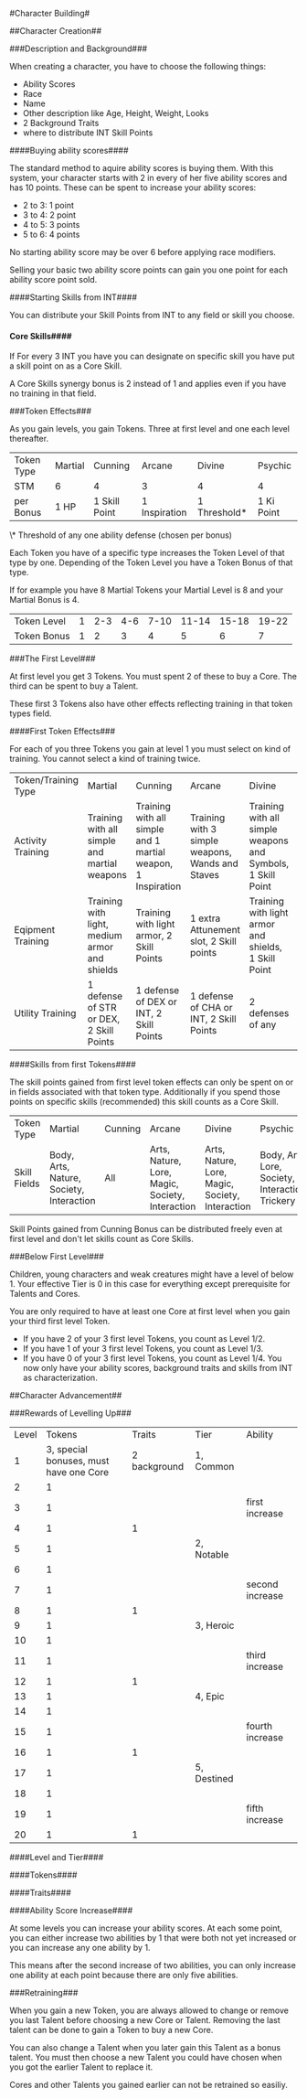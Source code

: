 #Character Building#

##Character Creation##

###Description and Background###

When creating a character, you have to choose the following things:

- Ability Scores
- Race
- Name
- Other description like Age, Height, Weight, Looks
- 2 Background Traits
- where to distribute INT Skill Points

####Buying ability scores####

The standard method to aquire ability scores is buying them. With this system, your character starts with 2 in every of her five ability scores and has 10 points. These can be spent to increase your ability scores:

- 2 to 3: 1 point
- 3 to 4: 2 point
- 4 to 5: 3 points
- 5 to 6: 4 points

No starting ability score may be over 6 before applying race modifiers.

Selling your basic two ability score points can gain you one point for each ability score point sold.

####Starting Skills from INT####

You can distribute your Skill Points from INT to any field or skill you choose.

#### Core Skills####
If For every 3 INT you have you can designate on specific skill you have put a skill point on as a Core Skill.

A Core Skills synergy bonus is 2 instead of 1 and applies even if you have no training in that field.

###Token Effects###

As you gain levels, you gain Tokens. Three at first level and one each level thereafter.

<table>
	<tr>
		<td>Token Type</td>
		<td>Martial</td>
		<td>Cunning</td>
		<td>Arcane</td>
		<td>Divine</td>
		<td>Psychic</td>
	</tr>
	<tr>
		<td>STM</td>
		<td>6</td>
		<td>4</td>
		<td>3</td>
		<td>4</td>
		<td>4</td>
	</tr>
	<tr>
		<td>per Bonus</td>
		<td>1 HP</td>
		<td>1 Skill Point</td>
		<td>1 Inspiration</td>
		<td>1 Threshold*</td>
		<td>1 Ki Point</td>
	</tr>
</table>
\* Threshold of any one ability defense (chosen per bonus)

Each Token you have of a specific type increases the Token Level of that type by one. Depending of the Token Level you have a Token Bonus of that type.

If for example you have 8 Martial Tokens your Martial Level is 8 and your Martial Bonus is 4.

<table>
	<tr>
		<td>Token Level</td>
		<td>1</td>
		<td>2-3</td>
		<td>4-6</td>
		<td>7-10</td>
		<td>11-14</td>
		<td>15-18</td>
		<td>19-22</td>
	</tr>
	<tr>
		<td>Token Bonus</td>
		<td>1</td>
		<td>2</td>
		<td>3</td>
		<td>4</td>
		<td>5</td>
		<td>6</td>
		<td>7</td>
	</tr>
</table>


###The First Level###

At first level you get 3 Tokens. You must spent 2 of these to buy a Core. The third can be spent to buy a Talent.

These first 3 Tokens also have other effects reflecting training in that token types field.

####First Token Effects###

For each of you three Tokens you gain at level 1 you must select on kind of training. You cannot select a kind of training twice.

<table>
	<tr>
		<td>Token/Training Type</td>
		<td>Martial</td>
		<td>Cunning</td>
		<td>Arcane</td>
		<td>Divine</td>
		<td>Psychic</td>
	</tr>
	<tr>
		<td>Activity Training</td>
		<td>Training with all simple and martial weapons</td>
		<td>Training with all simple and 1 martial weapon, 1 Inspiration</td>
		<td>Training with 3 simple weapons, Wands and Staves</td>
		<td>Training with all simple weapons and Symbols, 1 Skill Point</td>
		<td>Training with all simple, 1 martial weapon and conducts</td>
	</tr>
	<tr>
		<td>Eqipment Training</td>
		<td>Training with light, medium armor and shields</td>
		<td>Training with light armor, 2 Skill Points</td>
		<td>1 extra Attunement slot, 2 Skill points</td>
		<td>Training with light armor and shields, 1 Skill Point</td>
		<td>Training with light and medium armor, 1 Skill Point</td>
	</tr>
	<tr>
		<td>Utility Training</td>
		<td>1 defense of STR or DEX, 2 Skill Points</td>
		<td>1 defense of DEX or INT, 2 Skill Points</td>
		<td>1 defense of CHA or INT, 2 Skill Points</td>
		<td>2 defenses of any</td>
		<td>1 defense of STR or CHA, 2 Skill Points</td>
	</tr>
</table>

####Skills from first Tokens####

The skill points gained from first level token effects can only be spent on or in fields associated with that token type. Additionally if you spend those points on specific skills (recommended) this skill counts as a Core Skill.

<table>
	<tr>
		<td>Token Type</td>
		<td>Martial</td>
		<td>Cunning</td>
		<td>Arcane</td>
		<td>Divine</td>
		<td>Psychic</td>
	</tr>
	<tr>
		<td>Skill Fields</td>
		<td>Body, Arts, Nature, Society, Interaction</td>
		<td>All</td>
		<td>Arts, Nature, Lore, Magic, Society, Interaction</td>
		<td>Arts, Nature, Lore, Magic, Society, Interaction</td>
		<td>Body, Arts, Lore, Society, Interaction, Trickery</td>
	</tr>
</table>

Skill Points gained from Cunning Bonus can be distributed freely even at first level and don't let skills count as Core Skills.

###Below First Level###

Children, young characters and weak creatures might have a level of below 1. Your effective Tier is 0 in this case for everything except prerequisite for Talents and Cores.

You are only required to have at least one Core at first level when you gain your third first level Token.

- If you have 2 of your 3 first level Tokens, you count as Level 1/2.
- If you have 1 of your 3 first level Tokens, you count as Level 1/3.
- If you have 0 of your 3 first level Tokens, you count as Level 1/4. You now only have your ability scores, background traits and skills from INT as characterization.

##Character Advancement##

###Rewards of Levelling Up###

<table>
	<tr>
		<td>Level</td>
		<td>Tokens</td>
		<td>Traits</td>
		<td>Tier</td>
		<td>Ability</td>
	</tr>
	<tr>
		<td>1</td>
		<td>3, special bonuses, must have one Core</td>
		<td>2 background</td>
		<td>1, Common</td>
		<td></td>
	</tr>
	<tr>
		<td>2</td><td>1</td><td></td><td></td><td></td>
	</tr>
	<tr>
		<td>3</td><td>1</td><td></td><td></td><td>first increase</td>
	</tr>
	<tr>
		<td>4</td><td>1</td><td>1</td><td></td><td></td>
	</tr>
	<tr>
		<td>5</td><td>1</td><td></td><td>2, Notable</td><td></td>
	</tr>
	<tr>
		<td>6</td><td>1</td><td></td><td></td><td></td>
	</tr>
	<tr>
		<td>7</td><td>1</td><td></td><td></td><td>second increase</td>
	</tr>
	<tr>
		<td>8</td><td>1</td><td>1</td><td></td><td></td>
	</tr>
	<tr>
		<td>9</td><td>1</td><td></td><td>3, Heroic</td><td></td>
	</tr>
	<tr>
		<td>10</td><td>1</td><td></td><td></td><td></td>
	</tr>
	<tr>
		<td>11</td><td>1</td><td></td><td></td><td>third increase</td>
	</tr>
	<tr>
		<td>12</td><td>1</td><td>1</td><td></td><td></td>
	</tr>
	<tr>
		<td>13</td><td>1</td><td></td><td>4, Epic</td><td></td>
	</tr>
	<tr>
		<td>14</td><td>1</td><td></td><td></td><td></td>
	</tr>
	<tr>
		<td>15</td><td>1</td><td></td><td></td><td>fourth increase</td>
	</tr>
	<tr>
		<td>16</td><td>1</td><td>1</td><td></td><td></td>
	</tr>
	<tr>
		<td>17</td><td>1</td><td></td><td>5, Destined</td><td></td>
	</tr>
	<tr>
		<td>18</td><td>1</td><td></td><td></td><td></td>
	</tr>
	<tr>
		<td>19</td><td>1</td><td></td><td></td><td>fifth increase</td>
	</tr>
	<tr>
		<td>20</td><td>1</td><td>1</td><td></td><td></td>
	</tr>
</table>

####Level and Tier####


####Tokens####

####Traits####

####Ability Score Increase####

At some levels you can increase your ability scores. At each some point, you can either increase two abilities by 1 that were both not yet increased or you can increase any one ability by 1.

This means after the second increase of two abilities, you can only increase one ability at each point because there are only five abilities.

###Retraining###

When you gain a new Token, you are always allowed to change or remove you last Talent before choosing a new Core or Talent. Removing the last talent can be done to gain a Token to buy a new Core.

You can also change a Talent when you later gain this Talent as a bonus talent. You must then choose a new Talent you could have chosen when you got the earlier Talent to replace it.

Cores and other Talents you gained earlier can not be retrained so easiliy.